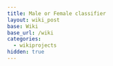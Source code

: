 ```yaml
---
title: Male or Female classifier
layout: wiki_post
base: Wiki
base_url: /wiki
categories:
  - wikiprojects
hidden: true
---
```



